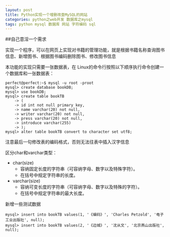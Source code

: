 ```yaml
---
layout: post
title: Python实现一个增删改查MySQL的网站
categories: python之web开发 数据库之mysql
tags: python mysql 数据库 网站 字符编码 sql
---
```


##自己意淫一个需求

实现一个程序，可以在网页上实现对书籍的管理功能，就是根据书籍名称查询图书信息、新增图书、根据图书编码删除图书、修改图书信息

本功能的实现只需要一张数据表，在 Linux的命令行按照以下顺序执行命令创建一个数据库和一张数据表：

```
perfect@perfect:~$ mysql -u root -proot
mysql> create database bookDB;
mysql> use bookDB;
mysql> create table bookTB
    -> (
    -> id int not null primary key,
    -> name varchar(20) not null,
    -> writer varchar(20) not null,
    -> press varchar(20) not null,
    -> introduce varchar(255)
    -> );
mysql> alter table bookTB convert to character set utf8;
```

注意最后一句修改表的编码格式，否则无法往表中插入汉字信息

区分char和varchar类型：

* char(size)
  * 容纳固定长度的字符串（可容纳字母、数字以及特殊字符）。
  * 在括号中规定字符串的长度。
* varchar(size)
  * 容纳可变长度的字符串（可容纳字母、数字以及特殊的字符）。
  * 在括号中规定字符串的最大长度。

新增一些测试数据

```
mysql> insert into bookTB values(1, '《编码》', 'Charles Petzold', '电子工业出版社', null);
mysql> insert into bookTB values(2, '《边城》', '沈从文', '北京燕山出版社', null);
```

##